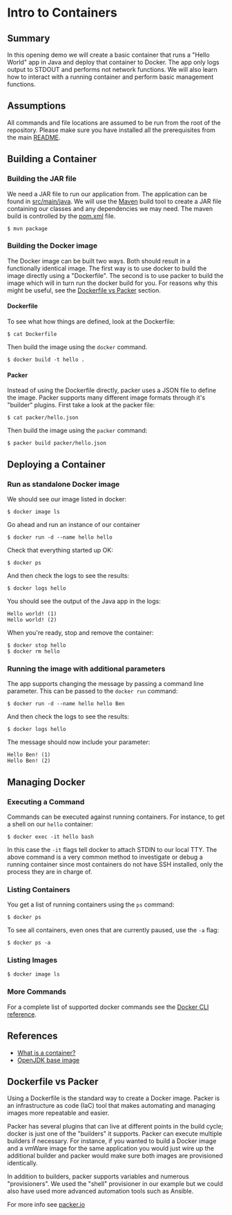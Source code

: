 # Intro to Containers
## Summary
In this opening demo we will create a basic container that runs a "Hello World"
app in Java and deploy that container to Docker. The app only logs output to STDOUT
and performs not network functions. We will also learn how to interact with a running
container and perform basic management functions.

## Assumptions
All commands and file locations are assumed to be run from the root of the repository. Please make sure you
have installed all the prerequisites from the main [README](../README.md).

## Building a Container
### Building the JAR file
We need a JAR file to run our application from. The application can be found in
[src/main/java](../src/main/java). We will use the [Maven](https://maven.apache.org/)
build tool to create a JAR file containing our classes and any dependencies we
may need. The maven build is controlled by the [pom.xml](../pom.xml) file.

```
$ mvn package
```

### Building the Docker image
The Docker image can be built two ways. Both should result in a functionally
identical image. The first way is to use docker to build the image directly
using a "Dockerfile". The second is to use packer to build the image which
will in turn run the docker build for you. For reasons why this might be
useful, see the [Dockerfile vs Packer](#dockerfile-vs-packer) section.

#### Dockerfile
To see what how things are defined, look at the Dockerfile:
```
$ cat Dockerfile
```

Then build the image using the `docker` command.
```
$ docker build -t hello .
```

#### Packer
Instead of using the Dockerfile directly, packer uses a JSON file to define
the image. Packer supports many different image formats through it's "builder"
plugins. First take a look at the packer file:
```
$ cat packer/hello.json
```

Then build the image using the `packer` command:
```
$ packer build packer/hello.json
```

## Deploying a Container
### Run as standalone Docker image
We should see our image listed in docker:
```
$ docker image ls
```

Go ahead and run an instance of our container
```
$ docker run -d --name hello hello
```

Check that everything started up OK:
```
$ docker ps
```

And then check the logs to see the results:
```
$ docker logs hello
```

You should see the output of the Java app in the logs:
```
Hello world! (1)
Hello world! (2)
```

When you're ready, stop and remove the container:
```
$ docker stop hello
$ docker rm hello
```

### Running the image with additional parameters
The app supports changing the message by passing a command line parameter. This can be passed to the `docker run` command:
```
$ docker run -d --name hello hello Ben
```

And then check the logs to see the results:
```
$ docker logs hello
```

The message should now include your parameter:
```
Hello Ben! (1)
Hello Ben! (2)
```

## Managing Docker
### Executing a Command
Commands can be executed against running containers. For instance, to get a shell on our `hello` container:
```
$ docker exec -it hello bash
```

In this case the `-it` flags tell docker to attach STDIN to our local TTY. The above command is a very common
method to investigate or debug a running container since most containers do not have SSH installed, only the
process they are in charge of.

### Listing Containers
You get a list of running containers using the `ps` command:
```
$ docker ps
```

To see all containers, even ones that are currently paused, use the `-a` flag:
```
$ docker ps -a
```

### Listing Images
```
$ docker image ls
```

### More Commands
For a complete list of supported docker commands see the [Docker CLI reference](https://docs.docker.com/engine/reference/commandline/docker/).

## References
* [What is a container?](https://www.docker.com/resources/what-container)
* [OpenJDK base image](https://hub.docker.com/_/openjdk)

## Dockerfile vs Packer
Using a Dockerfile is the standard way to create a Docker image. Packer is an infrastructure as code (IaC) tool that
makes automating and managing images more repeatable and easier.

Packer has several plugins that can live at different points in the build cycle; docker is just one of the "builders"
it supports. Packer can execute multiple builders if necessary. For instance, if you wanted to build a Docker image
and a vmWare image for the same application you would just wire up the additional builder and packer would make sure both
images are provisioned identically.

In addition to builders, packer supports variables and numerous "provisioners". We used the "shell" provisioner in our
example but we could also have used more advanced automation tools such as Ansible.

For more info see [packer.io](http://packer.io)
